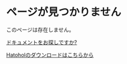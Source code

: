 ページが見つかりません
====================

このページは存在しません。  

[ドキュメントをお探しですか?](/docs/)

[Hatoholのダウンロードはこちらから](/download/)



